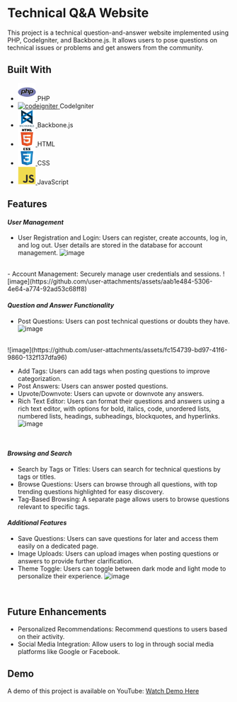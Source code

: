 # Technical Q&A Website
This project is a technical question-and-answer website implemented using PHP, CodeIgniter, and Backbone.js. It allows users to pose questions on technical issues or problems and get answers from the community.

## Built With
-  <a href="https://www.php.net" target="_blank" rel="noreferrer"> <img src="https://raw.githubusercontent.com/devicons/devicon/master/icons/php/php-original.svg" alt="php" width="40" height="40"/> </a>  PHP
-  <a href="https://codeigniter.com" target="_blank" rel="noreferrer"> <img src="https://cdn.worldvectorlogo.com/logos/codeigniter.svg" alt="codeigniter" width="40" height="40"/> </a>  CodeIgniter
-  <a href="https://backbonejs.org" target="_blank" rel="noreferrer"> <img src="https://raw.githubusercontent.com/devicons/devicon/master/icons/backbonejs/backbonejs-original-wordmark.svg" alt="backbonejs" width="40" height="40"/> </a>  Backbone.js
-  <a href="https://www.w3.org/html/" target="_blank" rel="noreferrer"> <img src="https://raw.githubusercontent.com/devicons/devicon/master/icons/html5/html5-original-wordmark.svg" alt="html5" width="40" height="40"/> </a>  HTML
-  <a href="https://www.w3schools.com/css/" target="_blank" rel="noreferrer"> <img src="https://raw.githubusercontent.com/devicons/devicon/master/icons/css3/css3-original-wordmark.svg" alt="css3" width="40" height="40"/> </a>  CSS
-  <a href="https://developer.mozilla.org/en-US/docs/Web/JavaScript" target="_blank" rel="noreferrer"> <img src="https://raw.githubusercontent.com/devicons/devicon/master/icons/javascript/javascript-original.svg" alt="javascript" width="40" height="40"/> </a>  JavaScript

## Features
#### _User Management_
- User Registration and Login: Users can register, create accounts, log in, and log out. User details are stored in the database for account management.
  ![image](https://github.com/user-attachments/assets/0a8cdaae-b7bf-45ce-8a63-d74e6fc605e6)
</br>
- Account Management: Securely manage user credentials and sessions.
 ![image](https://github.com/user-attachments/assets/aab1e484-5306-4e64-a774-92ad53c68ff8)



#### _Question and Answer Functionality_
- Post Questions: Users can post technical questions or doubts they have.
![image](https://github.com/user-attachments/assets/a695e8a3-5f01-404d-87c1-5830afd9e763)
</br>
![image](https://github.com/user-attachments/assets/fc154739-bd97-41f6-9860-132f137dfa96)
</br>

- Add Tags: Users can add tags when posting questions to improve categorization.
- Post Answers: Users can answer posted questions.
- Upvote/Downvote: Users can upvote or downvote any answers.
- Rich Text Editor: Users can format their questions and answers using a rich text editor, with options for bold, italics, code, unordered lists, numbered lists, headings, subheadings, blockquotes, and hyperlinks.
 ![image](https://github.com/user-attachments/assets/4cfe8f05-24b9-450d-8960-4d70abd5c66a)
</br>

#### _Browsing and Search_
- Search by Tags or Titles: Users can search for technical questions by tags or titles.
- Browse Questions: Users can browse through all questions, with top trending questions highlighted for easy discovery.
- Tag-Based Browsing: A separate page allows users to browse questions relevant to specific tags.

#### _Additional Features_
- Save Questions: Users can save questions for later and access them easily on a dedicated page.
- Image Uploads: Users can upload images when posting questions or answers to provide further clarification.
- Theme Toggle: Users can toggle between dark mode and light mode to personalize their experience.
![image](https://github.com/user-attachments/assets/f88f3585-5542-4e82-83ed-b41f50fbc93e)
</br>

## Future Enhancements
- Personalized Recommendations: Recommend questions to users based on their activity.
- Social Media Integration: Allow users to log in through social media platforms like Google or Facebook.


## Demo
A demo of this project is available on YouTube: [Watch Demo Here](https://www.youtube.com/watch?v=FI4slRmiqko&ab_channel=NisiniWeerathunga)
